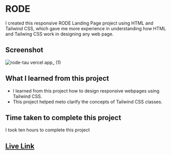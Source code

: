 # RODE
I created this responsive RODE Landing Page project using HTML and Tailwind CSS, which gave me more experience in understanding how HTML and Tailwing CSS work in designing any web page.
## Screenshot
![rode-tau vercel app_ (1)](https://github.com/vibhamaurya05/RODE/assets/138363991/70c19067-ce96-4156-abcb-566e080af472)
## What I learned from this project
* I learned from this project how to design responsive webpages using Tailwind CSS.
* This project helped meto clarify the concepts of Tailwind CSS classes.
## Time taken to complete this project
I took ten hours to complete this project
## [Live Link](https://rode-tau.vercel.app/)
